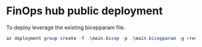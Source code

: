 # FinOps hub public deployment

To deploy leverage the existing bicepparam file.

```powershell
az deployment group create -f .\main.bicep -p .\main.bicepparam -g <resource group name>
```
